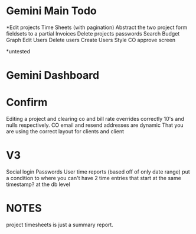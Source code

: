Gemini Main Todo
================
*Edit projects
Time Sheets (with pagination)
Abstract the two project form fieldsets to a partial
Invoices
Delete projects
passwords
Search
Budget Graph
Edit Users
Delete users
Create Users
Style CO approve screen

*untested

Gemini Dashboard
================

Confirm
=======
Editing a project and clearing co and bill rate overrides correctly 10's and nulls respectively.
CO email and resend addresses are dynamic
That you are using the correct layout for clients and client

V3
==
Social login
Passwords
User time reports (based off of only date range)
put a condition to where you can't have 2 time entries that start at the same timestamp?
at the db level


NOTES
=====
project timesheets is just a summary report.